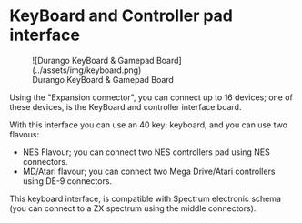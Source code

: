 # KeyBoard and Controller pad interface

<figure markdown>
![Durango KeyBoard & Gamepad Board](../assets/img/keyboard.png)
<figcaption>Durango KeyBoard & Gamepad Board</figcaption>
</figure>

Using the "Expansion connector", you can connect up to 16 devices; one of these devices, is the KeyBoard and controller interface board.

With this interface you can use an 40 key; keyboard, and you can use two flavous:

* NES Flavour; you can connect two NES controllers pad using NES connectors.
* MD/Atari flavour; you can connect two Mega Drive/Atari controllers using DE-9 connectors.

This keyboard interface, is compatible with Spectrum electronic schema (you can connect to a ZX spectrum using the middle connectors).
